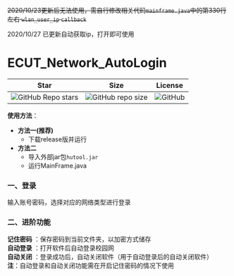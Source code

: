 ~~2020/10/23更新后无法使用，需自行修改相关代码`mainframe.java`中的第330行左右 `wlan_user_ip` `callback`~~  

2020/10/27 已更新自动获取ip，打开即可使用

# ECUT_Network_AutoLogin  
|    Star     |    Size     |   License    |
|   :---:     |   :---:     |   :---:      |
| ![GitHub Repo stars][star] | ![GitHub repo size][size] | ![GitHub][license]|

[star]: https://img.shields.io/github/stars/Olvi73/ECUT_Network_AutoLogin
[size]: https://img.shields.io/github/repo-size/Olvi73/ECUT_Network_AutoLogin
[license]: https://img.shields.io/github/license/Olvi73/ECUT_Network_AutoLogin

**使用方法**：  
+ **方法一(推荐)**  
    + 下载release版并运行   
+ **方法二**  
    + 导入外部jar包`hutool.jar`  
    + 运行MainFrame.java   
### 一、登录  
输入账号密码，选择对应的网络类型进行登录  
### 二、进阶功能
**记住密码** ：保存密码到当前文件夹，以加密方式储存  
**自动登录** ：打开软件后自动登录校园网  
**自动关闭** ：登录成功后，自动关闭软件（用于自动登录后的自动关闭软件）  
**注**：自动登录和自动关闭功能需在开启记住密码的情况下使用  
